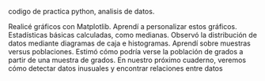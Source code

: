 codigo de practica python, analisis de datos.

Realicé gráficos con Matplotlib.
Aprendí a personalizar estos gráficos.
Estadísticas básicas calculadas, como medianas.
Observó la distribución de datos mediante diagramas de caja e histogramas.
Aprendí sobre muestras versus poblaciones.
Estimó cómo podría verse la población de grados a partir de una muestra de grados.
En nuestro próximo cuaderno, veremos cómo detectar datos inusuales y encontrar relaciones entre datos
